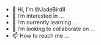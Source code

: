 - 👋 Hi, I’m @JadeBirdII
- 👀 I’m interested in ...
- 🌱 I’m currently learning ...
- 💞️ I’m looking to collaborate on ...
- 📫 How to reach me ...

<!---
JadeBirdII/JadeBirdII is a ✨ special ✨ repository because its `README.md` (this file) appears on your GitHub profile.
You can click the Preview link to take a look at your changes.
--->
